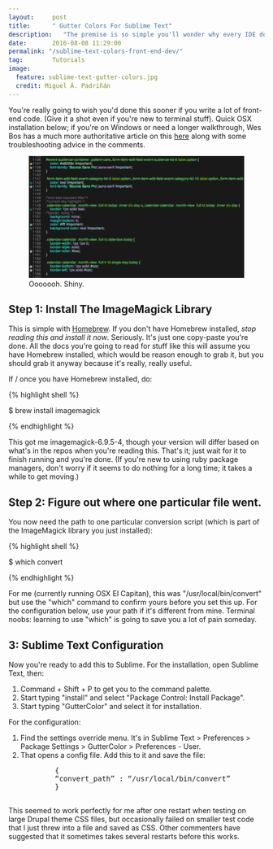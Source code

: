 ```yaml
---
layout:     post
title:      " Gutter Colors For Sublime Text"
description:   "The premise is so simple you'll wonder why every IDE doesn't do this by default: for any line of CSS that includes a reference to a color, this will place a small dot <em>of that color</em> in the gutter next to the line numbers. If you work on Other People's Code, especially, this can save you a lot of pain tracking down nested overrides in Chrome's dev inspector."
date:       2016-08-08 11:29:00
permalink: "/sublime-text-colors-front-end-dev/"
tag: 		Tutorials
image:
  feature: sublime-text-gutter-colors.jpg
  credit: Miguel Á. Padriñán
---
```


<p>You're really going to wish you'd done this sooner if you write a lot of front-end code. (Give it a shot even if you're new to terminal stuff). Quick OSX installation below; if you're on Windows or need a longer walkthrough, Wes Bos has a much more authoritative article on this <a href="http://wesbos.com/css-gutter-color-sublime-text/">here</a> along with some troubleshooting advice in the comments.</p>

<figure>
  <img src="/img/sublime-text-gutter-colors.png" alt="Screenshot displaying gutter colors for a Drupal theme CSS file opened in Sublime Text.">
  <figcaption>Ooooooh. Shiny.</figcaption>
</figure>

## Step 1: Install The ImageMagick Library

This is simple with <a href="http://brew.sh/">Homebrew</a>. If you don't have Homebrew installed, <em>stop reading this and install it now</em>. Seriously. It's just one copy-paste you're done. All the docs you're going to read for stuff like this will assume you have Homebrew installed, which would be reason enough to grab it, but you should grab it anyway because it's really, really useful. 

If / once you have Homebrew installed, do:

{% highlight shell %}

$ brew install imagemagick

{% endhighlight %}

This got me imagemagick-6.9.5-4, though your version will differ based on what's in the repos when you're reading this. That's it; just wait for it to finish running and you're done. (If you're new to using ruby package managers, don't worry if it seems to do nothing for a long time; it takes a while to get moving.)

## Step 2: Figure out where one particular file went.

<p>You now need the path to one particular conversion script (which is part of the ImageMagick library you just installed): </p>

{% highlight shell %}

$ which convert

{% endhighlight %}

For me (currently running OSX El Capitan), this was "/usr/local/bin/convert" but use the "which" command to confirm yours before you set this up. For the configuration below, use your path if it's different from mine. Terminal noobs: learning to use "which" is going to save you a lot of pain someday.

## 3: Sublime Text Configuration

Now you're ready to add this to Sublime. For the installation, open Sublime Text, then:

<ol>
  <li>Command + Shift + P to get you to the command palette.</li>
  <li>Start typing "install" and select "Package Control: Install Package".</li>
  <li>Start typing "GutterColor" and select it for installation.</li>
</ol>

For the configuration:

<ol>
  <li>Find the settings override menu. It's in Sublime Text > Preferences > Package Settings > GutterColor > Preferences - User.</li>
  <li>That opens a config file. Add this to it and save the file: 
      <pre>
        {
        “convert_path” : “/usr/local/bin/convert”
        }
      </pre>
  </li>
</ol>

This seemed to work perfectly for me after one restart when testing on large Drupal theme CSS files, but occasionally failed on smaller test code that I just threw into a file and saved as CSS. Other commenters have suggested that it sometimes takes several restarts before this works.

